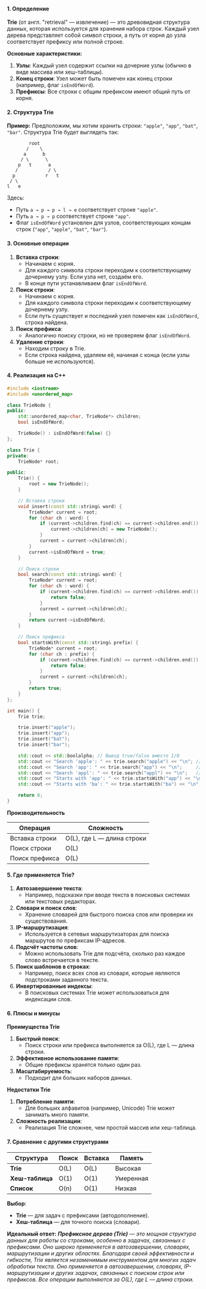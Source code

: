 #### **1. Определение**
**Trie** (от англ. "retrieval" — извлечение) — это древовидная структура данных, которая используется для хранения набора строк. Каждый узел дерева представляет собой символ строки, а путь от корня до узла соответствует префиксу или полной строке.

**Основные характеристики:**
1. **Узлы**: Каждый узел содержит ссылки на дочерние узлы (обычно в виде массива или хеш-таблицы).
2. **Конец строки**: Узел может быть помечен как конец строки (например, флаг `isEndOfWord`).
3. **Префиксы**: Все строки с общим префиксом имеют общий путь от корня.

#### **2. Структура Trie**
**Пример:**
Предположим, мы хотим хранить строки: `"apple"`, `"app"`, `"bat"`, `"bar"`.
Структура Trie будет выглядеть так:
```
        root
       /    \
      a      b
     / \      \
    p   t      a
   /           / \
  p           r   t
 / \
l   e
```
Здесь:
- Путь `a → p → p → l → e` соответствует строке `"apple"`.
- Путь `a → p → p` соответствует строке `"app"`.
- Флаг `isEndOfWord` установлен для узлов, соответствующих концам строк (`"app"`, `"apple"`, `"bat"`, `"bar"`).

#### **3. Основные операции**
1. **Вставка строки**:
   - Начинаем с корня.
   - Для каждого символа строки переходим к соответствующему дочернему узлу. Если узла нет, создаём его.
   - В конце пути устанавливаем флаг `isEndOfWord`.
2. **Поиск строки**:
   - Начинаем с корня.
   - Для каждого символа строки переходим к соответствующему дочернему узлу.
   - Если путь существует и последний узел помечен как `isEndOfWord`, строка найдена.
3. **Поиск префикса**:
   - Аналогично поиску строки, но не проверяем флаг `isEndOfWord`.
4. **Удаление строки**:
   - Находим строку в Trie.
   - Если строка найдена, удаляем её, начиная с конца (если узлы больше не используются).

#### **4. Реализация на C++**
```cpp
#include <iostream>
#include <unordered_map>

class TrieNode {
public:
    std::unordered_map<char, TrieNode*> children;
    bool isEndOfWord;

    TrieNode() : isEndOfWord(false) {}
};

class Trie {
private:
    TrieNode* root;

public:
    Trie() {
        root = new TrieNode();
    }

    // Вставка строки
    void insert(const std::string& word) {
        TrieNode* current = root;
        for (char ch : word) {
            if (current->children.find(ch) == current->children.end()) {
                current->children[ch] = new TrieNode();
            }
            current = current->children[ch];
        }
        current->isEndOfWord = true;
    }

    // Поиск строки
    bool search(const std::string& word) {
        TrieNode* current = root;
        for (char ch : word) {
            if (current->children.find(ch) == current->children.end()) {
                return false;
            }
            current = current->children[ch];
        }
        return current->isEndOfWord;
    }

    // Поиск префикса
    bool startsWith(const std::string& prefix) {
        TrieNode* current = root;
        for (char ch : prefix) {
            if (current->children.find(ch) == current->children.end()) {
                return false;
            }
            current = current->children[ch];
        }
        return true;
    }
};

int main() {
    Trie trie;

    trie.insert("apple");
    trie.insert("app");
    trie.insert("bat");
    trie.insert("bar");

    std::cout << std::boolalpha; // Вывод true/false вместо 1/0
    std::cout << "Search 'apple': " << trie.search("apple") << "\n"; // true
    std::cout << "Search 'app': " << trie.search("app") << "\n";     // true
    std::cout << "Search 'appl': " << trie.search("appl") << "\n";   // false
    std::cout << "Starts with 'app': " << trie.startsWith("app") << "\n"; // true
    std::cout << "Starts with 'ba': " << trie.startsWith("ba") << "\n";   // true

    return 0;
}
```

**Производительность**

| **Операция**         | **Сложность**       |
|----------------------|---------------------|
| Вставка строки       | O(L), где L — длина строки |
| Поиск строки         | O(L)               |
| Поиск префикса       | O(L)               |

#### **5. Где применяется Trie?**
1. **Автозавершение текста**:
   - Например, подсказки при вводе текста в поисковых системах или текстовых редакторах.
2. **Словари и поиск слов**:
   - Хранение словарей для быстрого поиска слов или проверки их существования.
3. **IP-маршрутизация**:
   - Используется в сетевых маршрутизаторах для поиска маршрутов по префиксам IP-адресов.
4. **Подсчёт частоты слов**:
   - Можно использовать Trie для подсчёта, сколько раз каждое слово встречается в тексте.
5. **Поиск шаблонов в строках**:
   - Например, поиск всех слов из словаря, которые являются подстроками заданного текста.
6. **Инвертированные индексы**:
   - В поисковых системах Trie может использоваться для индексации слов.

#### **6. Плюсы и минусы**

**Преимущества Trie**
1. **Быстрый поиск**:
   - Поиск строки или префикса выполняется за O(L), где L — длина строки.
2. **Эффективное использование памяти**:
   - Общие префиксы хранятся только один раз.
3. **Масштабируемость**:
   - Подходит для больших наборов данных.

**Недостатки Trie**
1. **Потребление памяти**:
   - Для больших алфавитов (например, Unicode) Trie может занимать много памяти.
2. **Сложность реализации**:
   - Реализация Trie сложнее, чем простой массив или хеш-таблица.

#### **7. Сравнение с другими структурами**

|**Структура**|**Поиск**|**Вставка**|**Память**|
|---|---|---|---|
|**Trie**|O(L)|O(L)|Высокая|
|**Хеш-таблица**|O(1)|O(1)|Умеренная|
|**Список**|O(n)|O(1)|Низкая|

**Выбор**:
- **Trie** — для задач с префиксами (автодополнение).
- **Хеш-таблица** — для точного поиска (словари).

**Идеальный ответ:**
_**Префиксное дерево (Trie)** — это мощная структура данных для работы со строками, особенно в задачах, связанных с префиксами. Оно широко применяется в автозавершении, словарях, маршрутизации и других областях. Благодаря своей эффективности и гибкости, Trie является незаменимым инструментом для многих задач обработки текста. Оно применяется в автозавершении, словарях, IP-маршрутизации и других задачах, связанных с поиском строк или префиксов. Все операции выполняются за O(L), где L — длина строки._